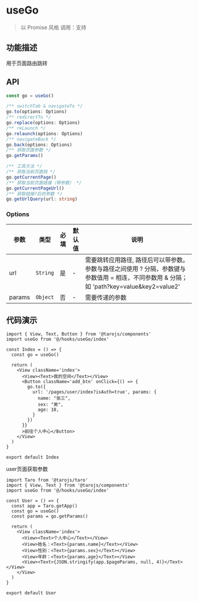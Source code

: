 # useGo
> 以 Promise 风格 调用：支持
## 功能描述
用于页面路由跳转

## API
```typescript
const go = useGo()

/** switchTab & navigateTo */
go.to(options: Options)
/** redirectTo */
go.replace(options: Options)
/** reLaunch */
go.relaunch(options: Options)
/** navigateBack */
go.back(options: Options)
/** 获取页面参数 */
go.getParams()

/** 工具方法 */
/** 获取当前页面栈 */
go.getCurrentPage()
/** 获取当前页面链接（带参数） */
go.getCurrentPageUrl()
/** 获取链接?后的参数 */
go.getUrlQuery(url: string)
```

### Options

| 参数   | 类型     | 必填 | 默认值 | 说明                                                                                                                                       |
| ------ | -------- | ---- | ------ | ------------------------------------------------------------------------------------------------------------------------------------------ |
| url    | `String` | 是   | -      | 需要跳转应用路径, 路径后可以带参数。参数与路径之间使用 ? 分隔，参数键与参数值用 = 相连，不同参数用 & 分隔；如 'path?key=value&key2=value2' |
| params | `Object` | 否   | -      | 需要传递的参数                                                                                                                             |

## 代码演示
```tsx
import { View, Text, Button } from '@tarojs/components'
import useGo from '@/hooks/useGo/index'

const Index = () => {
  const go = useGo()

  return (
    <View className='index'>
      <View><Text>我的空间</Text></View>
      <Button className='add_btn' onClick={() => {
        go.to({
          url: '/pages/user/index?isAuth=true', params: {
            name: "张三",
            sex: "男",
            age: 18,
          }
        })
      }}
      >前往个人中心</Button>
    </View>
  )
}

export default Index
```
user页面获取参数
```tsx
import Taro from '@tarojs/taro'
import { View, Text } from '@tarojs/components'
import useGo from '@/hooks/useGo/index'

const User = () => {
  const app = Taro.getApp()
  const go = useGo()
  const params = go.getParams()

  return (
    <View className='index'>
      <View><Text>个人中心</Text></View>
      <View>姓名：<Text>{params.name}</Text></View>
      <View>性别：<Text>{params.sex}</Text></View>
      <View>年龄：<Text>{params.age}</Text></View>
      <View><Text>{JSON.stringify(app.$pageParams, null, 4)}</Text></View>
    </View>
  )
}

export default User
```
